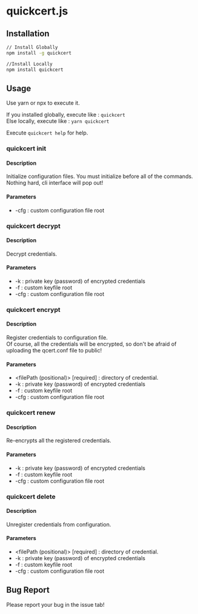 # quickcert.js

## Installation

```sh
// Install Globally
npm install -g quickcert

//Install Locally
npm install quickcert
```

## Usage

Use yarn or npx to execute it.

If you installed globally, execute like : <code>quickcert <command></code>
Else locally, execute like : <code>yarn quickcert <command></code>

Execute <code>quickcert help</code> for help.

### quickcert init

#### Description

Initialize configuration files. You must initialize before all of the commands.<br/>
Nothing hard, cli interface will pop out!

#### Parameters

- -cfg : custom configuration file root

### quickcert decrypt

#### Description

Decrypt credentials.

#### Parameters

- -k : private key (password) of encrypted credentials
- -f : custom keyfile root
- -cfg : custom configuration file root

### quickcert encrypt <filePath>

#### Description

Register credentials to configuration file. <br/>
Of course, all the credentials will be encrypted, so don't be afraid of uploading the qcert.conf file to public!

#### Parameters

- <filePath (positional)> [required] : directory of credential.
- -k : private key (password) of encrypted credentials
- -f : custom keyfile root
- -cfg : custom configuration file root

### quickcert renew

#### Description

Re-encrypts all the registered credentials.

#### Parameters

- -k : private key (password) of encrypted credentials
- -f : custom keyfile root
- -cfg : custom configuration file root

### quickcert delete <filePath>

#### Description

Unregister credentials from configuration.

#### Parameters

- <filePath (positional)> [required] : directory of credential.
- -k : private key (password) of encrypted credentials
- -f : custom keyfile root
- -cfg : custom configuration file root

## Bug Report

Please report your bug in the issue tab!
